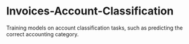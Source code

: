 # Invoices-Account-Classification
Training models on account classification tasks, such as predicting the correct accounting category.
